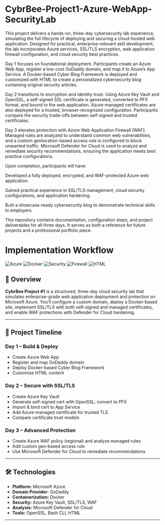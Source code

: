 # CybrBee-Project1-Azure-WebApp-SecurityLab

This project delivers a hands-on, three-day cybersecurity lab experience, simulating the full lifecycle of deploying and securing a cloud-hosted web application. Designed for practical, enterprise-relevant skill development, the lab incorporates Azure services, SSL/TLS encryption, web application firewall configuration, and cloud security best practices.

Day 1 focuses on foundational deployment. Participants create an Azure Web App, register a low-cost GoDaddy domain, and map it to Azure’s App Service. A Docker-based Cyber Blog Framework is deployed and customized with HTML to create a personalized cybersecurity blog containing original security articles.

Day 2 transitions to encryption and identity trust. Using Azure Key Vault and OpenSSL, a self-signed SSL certificate is generated, converted to PFX format, and bound to the web application. Azure-managed certificates are also deployed for a trusted, browser-recognized configuration. Participants compare the security trade-offs between self-signed and trusted certificates.

Day 3 elevates protection with Azure Web Application Firewall (WAF). Managed rules are analyzed to understand common web vulnerabilities, and a custom geolocation-based access rule is configured to block unwanted traffic. Microsoft Defender for Cloud is used to analyze and remediate security recommendations, ensuring the application meets best practice configurations.

Upon completion, participants will have:

Developed a fully deployed, encrypted, and WAF-protected Azure web application.

Gained practical experience in SSL/TLS management, cloud security configurations, and application hardening.

Built a showcase-ready cybersecurity blog to demonstrate technical skills to employers.

This repository contains documentation, configuration steps, and project deliverables for all three days. It serves as both a reference for future projects and a professional portfolio piece.

# Implementation Workflow #

![Azure](https://img.shields.io/badge/Cloud-Azure-blue?logo=microsoftazure)
![Docker](https://img.shields.io/badge/Container-Docker-blue?logo=docker)
![Security](https://img.shields.io/badge/Security-SSL%2FTLS-green)
![Firewall](https://img.shields.io/badge/WAF-Enabled-orange)
![HTML](https://img.shields.io/badge/Language-HTML-lightgrey)

## 📌 Overview
**CybrBee Project #1** is a structured, three-day cloud security lab that simulates enterprise-grade web application deployment and protection on Microsoft Azure. You’ll configure a custom domain, deploy a Docker-based site, implement SSL/TLS with both self-signed and managed certificates, and enable WAF protections with Defender for Cloud hardening.

---

## 🚀 Project Timeline

### Day 1 – Build & Deploy
- Create Azure Web App
- Register and map GoDaddy domain
- Deploy Docker-based Cyber Blog Framework
- Customize HTML content

### Day 2 – Secure with SSL/TLS
- Create Azure Key Vault
- Generate self-signed cert with OpenSSL; convert to PFX
- Import & bind cert to App Service
- Add Azure-managed certificate for trusted TLS
- Compare certificate trust models

### Day 3 – Advanced Protection
- Create Azure WAF policy (regional) and analyze managed rules
- Add custom geo-based access rule
- Use Microsoft Defender for Cloud to remediate recommendations

---

## 🛠 Technologies
- **Platform:** Microsoft Azure  
- **Domain Provider:** GoDaddy  
- **Containerization:** Docker  
- **Security:** Azure Key Vault, SSL/TLS, WAF  
- **Analysis:** Microsoft Defender for Cloud  
- **Tools:** OpenSSL, Bash CLI, HTML  

---
